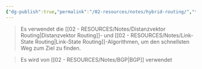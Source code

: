 ```yaml
---
{"dg-publish":true,"permalink":"/02-resources/notes/hybrid-routing/","tags":["netzwerk/protocol"],"noteIcon":""}
---
```


>Es verwendet die [[02 - RESOURCES/Notes/Distanzvektor Routing\|Distanzvektor Routing]]- und [[02 - RESOURCES/Notes/Link-State Routing\|Link-State Routing]]-Algorithmen, um den schnellsten Weg zum Ziel zu finden.

>Es wird von [[02 - RESOURCES/Notes/BGP\|BGP]] verwendet 